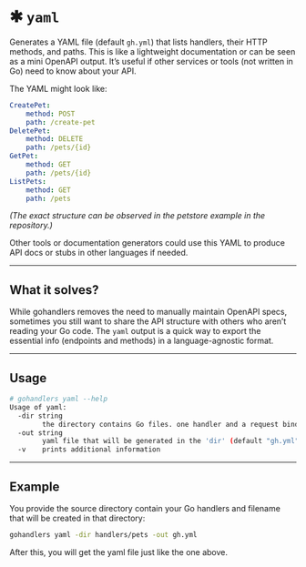 # ✱ `yaml`

Generates a YAML file (default `gh.yml`) that lists handlers, their HTTP methods, and paths. This is like a lightweight documentation or can be seen as a mini OpenAPI output. It’s useful if other services or tools (not written in Go) need to know about your API.

The YAML might look like:

```yaml
CreatePet:
    method: POST
    path: /create-pet
DeletePet:
    method: DELETE
    path: /pets/{id}
GetPet:
    method: GET
    path: /pets/{id}
ListPets:
    method: GET
    path: /pets
```

_(The exact structure can be observed in the petstore example in the repository.)_

Other tools or documentation generators could use this YAML to produce API docs or stubs in other languages if needed.

---

## What it solves?

While gohandlers removes the need to manually maintain OpenAPI specs, sometimes you still want to share the API structure with others who aren’t reading your Go code. The `yaml` output is a quick way to export the essential info (endpoints and methods) in a language-agnostic format.

---

## Usage

```sh
# gohandlers yaml --help
Usage of yaml:
  -dir string
        the directory contains Go files. one handler and a request binding type is allowed per file
  -out string
        yaml file that will be generated in the 'dir' (default "gh.yml")
  -v    prints additional information
```

---

## Example

You provide the source directory contain your Go handlers and filename that will be created in that directory:

```bash
gohandlers yaml -dir handlers/pets -out gh.yml
```

After this, you will get the yaml file just like the one above.
